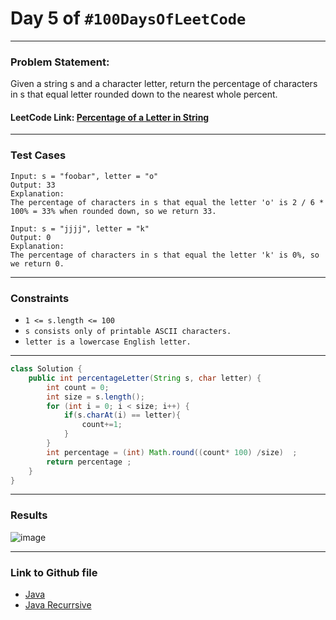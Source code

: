 # Day 5 of `#100DaysOfLeetCode`

___
### Problem Statement:  
Given a string s and a character letter, return the percentage of characters in s that equal letter rounded down to the nearest whole percent.

#### LeetCode Link: [Percentage of a Letter in String]((https://leetcode.com/problems/percentage-of-letter-in-string/description/))

___


### Test Cases
```
Input: s = "foobar", letter = "o"
Output: 33
Explanation:
The percentage of characters in s that equal the letter 'o' is 2 / 6 * 100% = 33% when rounded down, so we return 33.
```
```
Input: s = "jjjj", letter = "k"
Output: 0
Explanation:
The percentage of characters in s that equal the letter 'k' is 0%, so we return 0.
```
___

### Constraints 
* `1 <= s.length <= 100`  
* `s consists only of printable ASCII characters.`
* `letter is a lowercase English letter.`
___

```java
class Solution {
    public int percentageLetter(String s, char letter) {
        int count = 0;
        int size = s.length();
        for (int i = 0; i < size; i++) {
            if(s.charAt(i) == letter){
                count+=1;
            }
        }
        int percentage = (int) Math.round((count* 100) /size)  ;
        return percentage ;
    }
}
```
___
### Results
![image](https://user-images.githubusercontent.com/31382363/201486503-eb1be49c-874d-48e4-b27d-6b7ffd0e009e.png)


___

### Link to Github file  
* [Java](https://github.com/studentdevelops/100DaysOfLeetCode/blob/988964166c16285102bc7766297c55f82d715434/Day5_Valid_Palindrome/code.java)
* [Java Recurrsive](https://github.com/studentdevelops/100DaysOfLeetCode/blob/988964166c16285102bc7766297c55f82d715434/Day5_Valid_Palindrome/alternativeCode.java)
